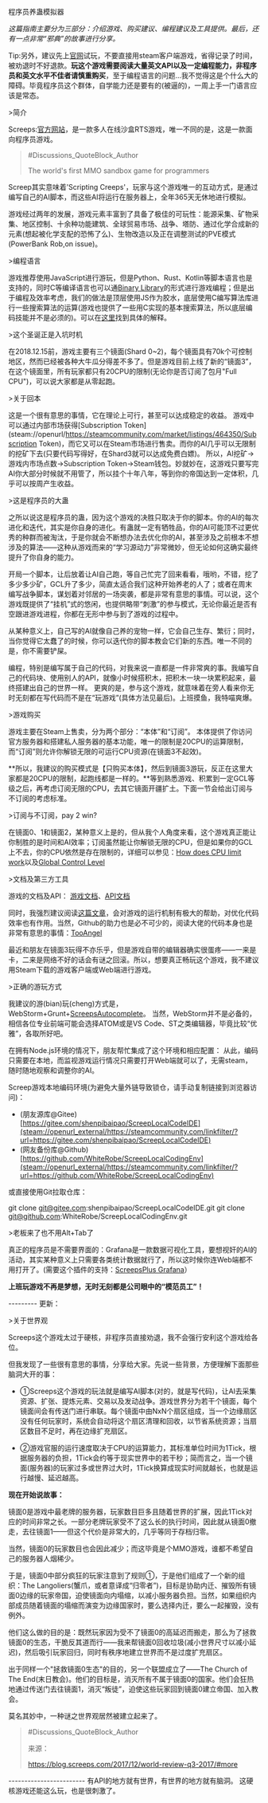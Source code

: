 程序员养蛊模拟器

*这篇指南主要分为三部分：介绍游戏、购买建议、编程建议及工具提供。最后，还有一点非常“邪典”的故事进行分享。*

 Tip:另外，建议先上[官网](steam://openurl_external/https://steamcommunity.com/linkfilter/?url=https://screeps.com/)试玩，不要直接用steam客户端游戏，省得记录了时间，被劝退时不好退款。**玩这个游戏需要阅读大量英文API以及一定编程能力，非程序员和英文水平不佳者请慎重购买**，至于编程语言的问题...我不觉得这是个什么大的障碍。毕竟程序员这个群体，自学能力还是要有的(被逼的)，一周上手一门语言应该是常态。



\>简介

Screeps:[官方网站](steam://openurl_external/https://steamcommunity.com/linkfilter/?url=https://screeps.com/)，是一款多人在线沙盒RTS游戏，唯一不同的是，这是一款面向程序员游戏。

> \#Discussions_QuoteBlock_Author
>
> The world's first MMO sandbox game for programmers

Screep其实意味着'Scripting Creeps'，玩家与这个游戏唯一的互动方式，是通过编写自己的AI脚本，而这些AI将运行在服务器上，全年365天无休地进行模拟。

游戏经过两年的发展，游戏元素丰富到了具备了极佳的可玩性：能源采集、矿物采集、地区控制、十余种功能建筑、全球贸易市场、战争、塔防、通过化学合成新的元素(想起被化学支配的恐怖了么)、生物改造以及正在调整测试的PVE模式(PowerBank Rob,on issue)。



\>编程语言

游戏推荐使用JavaScript进行游玩，但是Python、Rust、Kotlin等脚本语言也是支持的，同时C等编译语言也可以通[Binary Library](steam://openurl_external/https://steamcommunity.com/linkfilter/?url=https://docs.screeps.com/modules.html#Binary-modules)的形式进行游戏编程；但是出于编程及效率考虑，我们的做法是顶层使用JS作为胶水，底层使用C编写算法库进行一些搜索算法的运算(游戏也提供了一些用C实现的基本搜索算法，所以底层编码技能并不是必须的)。可以在[这里](steam://openurl_external/https://steamcommunity.com/linkfilter/?url=https://docs.screeps.com/third-party.html)找到具体的解释。



\>这个圣诞正是入坑时机

在2018.12.15前，游戏主要有三个镜面(Shard 0~2)，每个镜面具有70k个可控制地区，然而已经被各种大牛瓜分得差不多了。但是游戏目前上线了新的“镜面3”，在这个镜面里，所有玩家都只有20CPU的限制(无论你是否订阅了包月"Full CPU")，可以说大家都是从零起跑。



\>关于回本

这是一个很有意思的事情，它在理论上可行，甚至可以达成稳定的收益。
游戏中可以通过内部市场获得[Subscription Token](steam://openurl/https://steamcommunity.com/market/listings/464350/Subscription Token)，而它又可以在Steam市场进行售卖。而你的AI几乎可以无限制的挖矿下去(只要代码写得好，在Shard3就可以达成免费白嫖)。
所以，AI挖矿->游戏内市场点数->Subscription Token->Steam钱包。妙就妙在，这游戏只要写完AI你大部分时候就不用管了，所以挂个十年八年，等到你的帝国达到一定体积，几乎可以按周产生收益。



\>这是程序员的大蛊

之所以说这是程序员的蛊，因为这个游戏的决胜只取决于你的脚本。你的AI的每次进化和迭代，其实是你自身的进化。有蛊就一定有牺牲品，你的AI可能顶不过更优秀的种群而被淘汰，于是你就会不断想办法去优化你的AI，甚至涉及之前根本不想涉及的算法——这种从游戏而来的“学习源动力”非常微妙，但无论如何这确实最终提升了你自身的能力。

开局一个脚本，让后放着让AI自己跑，等自己忙完了回来看看，哦哟，不错，挖了多少多少矿，GCL升了多少，简直太适合我们这种开始养老的人了；或者在周末编写战争脚本，谋划着对邻居的一场突袭，都是非常有意思的事情。可以说，这个游戏既提供了“挂机”式的悠闲，也提供略带“刺激”的参与模式，无论你最近是否有空跟进游戏进程，你都在无形中参与到了游戏的过程中。

从某种意义上，自己写的AI就像自己养的宠物一样，它会自己生存、繁衍；同时，当你觉得它太蠢了的时候，你可以迭代你的脚本教会它们新的东西。唯一不同的是，你不需要铲屎。

编程，特别是编写属于自己的代码，对我来说一直都是一件非常爽的事。我编写自己的代码块、使用别人的API，就像小时候搭积木，把积木一块一块累积起来，最终搭建出自己的世界一样。
更爽的是，参与这个游戏，就意味着在旁人看来你无时无刻都在写代码而不是在“玩游戏”(具体方法见最后)。上班摸鱼，我特喵爽爆。



\>游戏购买

游戏主要在Steam上售卖，分为两个部分：“本体”和“订阅”。
本体提供了你访问官方服务器和搭建私人服务器的基本功能，唯一的限制是20CPU的运算限制，而“订阅”则允许你解锁无限的可运行CPU资源(在镜面3不起效)。

**所以，我建议的购买模式是【只购买本体】，然后到镜面3游玩，反正在这里大家都是20CPU的限制，起跑线都是一样的。**等到熟悉游戏、积累到一定GCL等级之后，再考虑订阅无限的CPU，去其它镜面开疆扩土。下面一节会给出订阅与不订阅的考虑标准。



\>订阅与不订阅，pay 2 win?

在镜面0、1和镜面2，某种意义上是的，但从我个人角度来看，这个游戏真正能让你制胜的是时间和AI效率；订阅虽然能让你解锁无限的CPU，但是如果你的GCL上不去，你的CPU依然是存在限制的，详细可以参见：[How does CPU limit work](steam://openurl_external/https://steamcommunity.com/linkfilter/?url=https://docs.screeps.com/cpu-limit.html)以及[Global Control Level](steam://openurl_external/https://steamcommunity.com/linkfilter/?url=https://docs.screeps.com/control.html#Global-Control-Level)



\>文档及第三方工具

游戏的文档及API：
[游戏文档](steam://openurl_external/https://steamcommunity.com/linkfilter/?url=https://docs.screeps.com/index.html)、[API文档](steam://openurl_external/https://steamcommunity.com/linkfilter/?url=https://docs.screeps.com/api/)

同时，我强烈建议阅读[这篇文章](steam://openurl_external/https://steamcommunity.com/linkfilter/?url=https://docs.screeps.com/architecture.html)，会对游戏的运行机制有极大的帮助，对优化代码效率也有作用。当然，Github的助力也是必不可少的，阅读大佬的代码本身也是非常有意思的事情：[TooAngel](steam://openurl_external/https://steamcommunity.com/linkfilter/?url=https://github.com/TooAngel/screeps)

最近和朋友在镜面3玩得不亦乐乎，但是游戏自带的编辑器确实很蛋疼——一来是卡，二来是网络不好的话会有谜之回滚。所以，想要真正畅玩这个游戏，我不建议用Steam下载的游戏客户端或Web端进行游戏。



\>正确的游玩方式

我建议的游(bian)玩(cheng)方式是，WebStorm+Grunt+[ScreepsAutocomplete](steam://openurl_external/https://steamcommunity.com/linkfilter/?url=https://github.com/Garethp/ScreepsAutocomplete)。
当然，WebStorm并不是必备的，相信各位专业前端可能会选择ATOM或是VS Code、ST之类编辑器，毕竟比较“优雅”，各取所好吧。

在拥有Node.js环境的情况下，朋友帮忙集成了这个环境和相应配置：
从此，编码只需要在本地，而监视游戏运行情况只需要打开Web端就可以了，无需steam，随时随地观察和调整你的AI。

Screep游戏本地编码环境(为避免大量外链导致锁仓，请手动复制链接到浏览器访问)：

- (朋友源库@Gitee) [https://gitee.com/shenpibaipao/ScreepLocalCodeIDE](steam://openurl_external/https://steamcommunity.com/linkfilter/?url=https://gitee.com/shenpibaipao/ScreepLocalCodeIDE)
- (网友备份库@Github) [https://github.com/WhiteRobe/ScreepLocalCodingEnv](steam://openurl_external/https://steamcommunity.com/linkfilter/?url=https://github.com/WhiteRobe/ScreepLocalCodingEnv)

或直接使用Git拉取仓库：

git clone git@gitee.com:shenpibaipao/ScreepLocalCodeIDE.git git clone git@github.com:WhiteRobe/ScreepLocalCodingEnv.git



\>老板来了也不用Alt+Tab了

真正的程序员是不需要界面的：Grafana是一款数据可视化工具，要想视奸的AI的活动，其实某种意义上只需要各类统计数据就行了，所以这时候你连Web端都不用打开了。(需要这个插件的支持：[ScreepsPlus Grafana](steam://openurl_external/https://steamcommunity.com/linkfilter/?url=https://screepspl.us/services/grafana/)）

**上班玩游戏不再是梦想，无时无刻都是公司眼中的“模范员工”！**



\---------
更新：

\>关于世界观

Screeps这个游戏太过于硬核，非程序员直接劝退，我不会强行安利这个游戏给各位。

但我发现了一些很有意思的事情，分享给大家。先说一些背景，方便理解下面那些脑洞大开的事：



- ①Screeps这个游戏的玩法就是编写AI脚本(对的，就是写代码)，让AI去采集资源、扩张、提炼元素、交易以及发动战争。游戏世界分为若干个镜面，每个镜面间会有传送门进行串联。每个镜面中由NxN个扇区组成，当一个边缘扇区没有任何玩家时，系统会自动将这个扇区清理和回收，以节省系统资源；当扇区数目不足时，再在边缘扩充扇区。

	

- ②游戏官服的运行速度取决于CPU的运算能力，其标准单位时间为1Tick，根据服务器的负担，1Tick会约等于现实世界中的若干秒；简而言之，当一个镜面(服务器)的玩家过多或世界过大时，1Tick换算成现实时间就越长，也就是运行越慢、延迟越高。


**现在开始说故事：**

镜面0是游戏中最老牌的服务器，玩家数目巨多且随着世界的扩展，因此1Tick对应的时间非常之长。一部分老牌玩家受不了这么长的执行时间，因此就从镜面0撤走，去往镜面1——但这个代价是非常大的，几乎等同于存档归零。

当然，镜面0的玩家数目也会因此减少；而这毕竟是个MMO游戏，谁都不希望自己的服务器人烟稀少。

于是，镜面0中部分疯狂的玩家注意到了规则①，于是他们组成了一个新的组织：The Langoliers(蟹爪，或者意译成“归零者”)，目标是协助内迁、摧毁所有镜面0边缘的玩家帝国，迫使镜面向内塌缩，以减小服务器负担。当然，如果组织内部成员随着镜面的塌缩而演变为边缘国家时，要么选择内迁，要么一起摧毁，没有例外。

他们这么做的目的是：既然玩家因为受不了镜面0的高延迟而搬走，那么为了拯救镜面0的生态，干脆反其道而行——我来帮镜面0回收垃圾(减小世界尺寸以减小延迟)，然后吸引玩家回归，同时有秩序地建立世界而不是过度扩充扇区。

出于同样一个"拯救镜面0生态"的目的，另一个联盟成立了——The Church of The End(末日教会)。他们的目标是，消灭所有不属于镜面0的国家。他们会狂热地通过传送门去往镜面1，消灭“叛徒”，迫使这些玩家回到镜面0建立帝国、加入教会。

莫名其妙中，一种谜之世界观居然被建立起来了。



> \#Discussions_QuoteBlock_Author
>
> 来源：
>
>  
>
> https://blog.screeps.com/2017/12/world-review-q3-2017/#more


\------------------------
有API的地方就有世界，有世界的地方就有脑洞。
这硬核游戏还能这么玩，也是很刺激了。